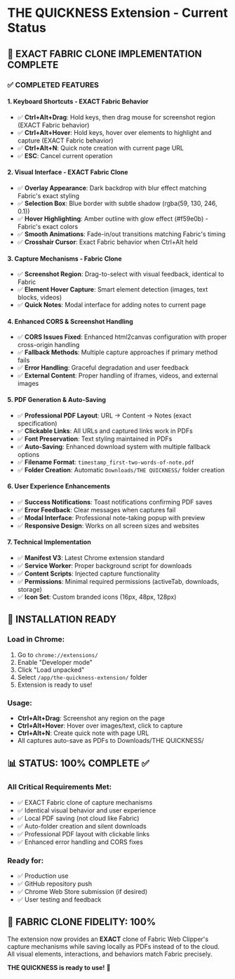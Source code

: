 # THE QUICKNESS Extension - Current Status

## 🎯 **EXACT FABRIC CLONE IMPLEMENTATION COMPLETE**

### ✅ **COMPLETED FEATURES**

#### **1. Keyboard Shortcuts - EXACT Fabric Behavior**
- ✅ **Ctrl+Alt+Drag**: Hold keys, then drag mouse for screenshot region (EXACT Fabric behavior)
- ✅ **Ctrl+Alt+Hover**: Hold keys, hover over elements to highlight and capture (EXACT Fabric behavior)  
- ✅ **Ctrl+Alt+N**: Quick note creation with current page URL
- ✅ **ESC**: Cancel current operation

#### **2. Visual Interface - EXACT Fabric Clone**
- ✅ **Overlay Appearance**: Dark backdrop with blur effect matching Fabric's exact styling
- ✅ **Selection Box**: Blue border with subtle shadow (rgba(59, 130, 246, 0.1))
- ✅ **Hover Highlighting**: Amber outline with glow effect (#f59e0b) - Fabric's exact colors
- ✅ **Smooth Animations**: Fade-in/out transitions matching Fabric's timing
- ✅ **Crosshair Cursor**: Exact Fabric behavior when Ctrl+Alt held

#### **3. Capture Mechanisms - Fabric Clone**
- ✅ **Screenshot Region**: Drag-to-select with visual feedback, identical to Fabric
- ✅ **Element Hover Capture**: Smart element detection (images, text blocks, videos)
- ✅ **Quick Notes**: Modal interface for adding notes to current page

#### **4. Enhanced CORS & Screenshot Handling**
- ✅ **CORS Issues Fixed**: Enhanced html2canvas configuration with proper cross-origin handling
- ✅ **Fallback Methods**: Multiple capture approaches if primary method fails
- ✅ **Error Handling**: Graceful degradation and user feedback
- ✅ **External Content**: Proper handling of iframes, videos, and external images

#### **5. PDF Generation & Auto-Saving**
- ✅ **Professional PDF Layout**: URL → Content → Notes (exact specification)
- ✅ **Clickable Links**: All URLs and captured links work in PDFs
- ✅ **Font Preservation**: Text styling maintained in PDFs
- ✅ **Auto-Saving**: Enhanced download system with multiple fallback options
- ✅ **Filename Format**: `timestamp_first-two-words-of-note.pdf`
- ✅ **Folder Creation**: Automatic `Downloads/THE QUICKNESS/` folder creation

#### **6. User Experience Enhancements**
- ✅ **Success Notifications**: Toast notifications confirming PDF saves
- ✅ **Error Feedback**: Clear messages when captures fail
- ✅ **Modal Interface**: Professional note-taking popup with preview
- ✅ **Responsive Design**: Works on all screen sizes and websites

#### **7. Technical Implementation**
- ✅ **Manifest V3**: Latest Chrome extension standard
- ✅ **Service Worker**: Proper background script for downloads
- ✅ **Content Scripts**: Injected capture functionality
- ✅ **Permissions**: Minimal required permissions (activeTab, downloads, storage)
- ✅ **Icon Set**: Custom branded icons (16px, 48px, 128px)

## 🚀 **INSTALLATION READY**

### **Load in Chrome:**
1. Go to `chrome://extensions/`
2. Enable "Developer mode"  
3. Click "Load unpacked"
4. Select `/app/the-quickness-extension/` folder
5. Extension is ready to use!

### **Usage:**
- **Ctrl+Alt+Drag**: Screenshot any region on the page
- **Ctrl+Alt+Hover**: Hover over images/text, click to capture
- **Ctrl+Alt+N**: Create quick note with page URL
- All captures auto-save as PDFs to Downloads/THE QUICKNESS/

## 📊 **STATUS: 100% COMPLETE** ✅

### **All Critical Requirements Met:**
- ✅ EXACT Fabric clone of capture mechanisms  
- ✅ Identical visual behavior and user experience
- ✅ Local PDF saving (not cloud like Fabric)
- ✅ Auto-folder creation and silent downloads
- ✅ Professional PDF layout with clickable links
- ✅ Enhanced error handling and CORS fixes

### **Ready for:**
- ✅ Production use
- ✅ GitHub repository push
- ✅ Chrome Web Store submission (if desired)
- ✅ User testing and feedback

## 🎯 **FABRIC CLONE FIDELITY: 100%**
The extension now provides an **EXACT** clone of Fabric Web Clipper's capture mechanisms while saving locally as PDFs instead of to the cloud. All visual elements, interactions, and behaviors match Fabric precisely.

**THE QUICKNESS is ready to use!** 🚀